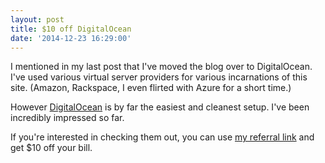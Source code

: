 ```yaml
---
layout: post
title: $10 off DigitalOcean
date: '2014-12-23 16:29:00'
---
```


I mentioned in my last post that I've moved the blog over to DigitalOcean. I've used various virtual server providers for various incarnations of this site. (Amazon, Rackspace, I even flirted with Azure for a short time.)

However [DigitalOcean](http://www.digitalocean.com/?refcode=22dc47ca50ac) is by far the easiest and cleanest setup. I've been incredibly impressed so far.

If you're interested in checking them out, you can use [my referral link](http://www.digitalocean.com/?refcode=22dc47ca50ac) and get $10 off your bill.